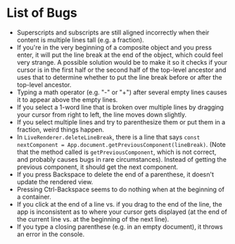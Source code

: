 # List of Bugs
- Superscripts and subscripts are still aligned incorrectly when their content is multiple lines tall (e.g. a fraction).
- If you're in the very beginning of a composite object and you press enter, it will put the line break at the end of the object, which could feel very strange. A possible solution would be to make it so it checks if your cursor is in the first half or the second half of the top-level ancestor and uses that to determine whether to put the line break before or after the top-level ancestor.
- Typing a math operator (e.g. "-" or "+") after several empty lines causes it to appear above the empty lines.
- If you select a 1-word line that is broken over multiple lines by dragging your cursor from right to left, the line moves down slightly.
- If you select multiple lines and try to parenthesize them or put them in a fraction, weird things happen.
- In `LiveRenderer.deleteLineBreak`, there is a line that says `const nextComponent = App.document.getPreviousComponent(lineBreak)`. (Note that the method called is `getPreviousComponent`, which is not correct, and probably causes bugs in rare circumstances). Instead of getting the previous component, it should get the next component.
- If you press Backspace to delete the end of a parenthese, it doesn't update the rendered view.
- Pressing Ctrl-Backspace seems to do nothing when at the beginning of a container.
- If you click at the end of a line vs. if you drag to the end of the line, the app is inconsistent as to where your cursor gets displayed (at the end of the current line vs. at the beginning of the next line).
- If you type a closing parenthese (e.g. in an empty document), it throws an error in the console.
